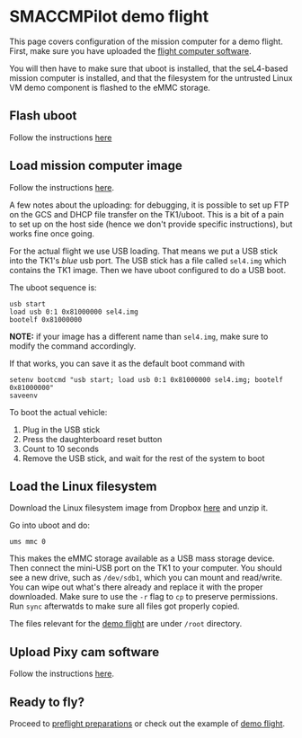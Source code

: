 # SMACCMPilot demo flight

This page covers configuration of the mission computer for a demo
flight. First, make sure you have uploaded
the [flight computer software][standalone].

[standalone]: standalone.html

You will then have to make sure that uboot is installed, that the
seL4-based mission computer is installed, and that the filesystem for
the untrusted Linux VM demo component is flashed to the eMMC storage.

## Flash uboot

Follow the instructions [here](https://wiki.sel4.systems/Hardware/jetsontk1?highlight=%28uboot%29#Flash_U-Boot)

## Load mission computer image

Follow the instructions [here](https://wiki.sel4.systems/Hardware/CEI_TK1_SOM).

A few notes about the uploading: for debugging, it is possible to set
up FTP on the GCS and DHCP file transfer on the TK1/uboot.  This is a
bit of a pain to set up on the host side (hence we don't provide
specific instructions), but works fine once going.

For the actual flight we use USB loading. That means we put a USB
stick into the TK1's *blue* usb port. The USB stick has a file
called `sel4.img` which contains the TK1 image. Then we have uboot
configured to do a USB boot.

The uboot sequence is:

```
usb start
load usb 0:1 0x81000000 sel4.img
bootelf 0x81000000
```

**NOTE:** if your image has a different name than `sel4.img`, make
sure to modify the command accordingly.

If that works, you can save it as the default boot command with

```
setenv bootcmd "usb start; load usb 0:1 0x81000000 sel4.img; bootelf 0x81000000"
saveenv
```

To boot the actual vehicle:

1. Plug in the USB stick
2. Press the daughterboard reset button
3. Count to 10 seconds
4. Remove the USB stick, and wait for the rest of the system to boot

## Load the Linux filesystem

Download the Linux filesystem image from Dropbox [here](https://www.dropbox.com/s/w0mao28ekccld4m/backup-tk1.tar.gz?dl=0) and unzip it.

Go into uboot and do:

```
ums mmc 0
```

This makes the eMMC storage available as a USB mass storage
device. Then connect the mini-USB port on the TK1 to your
computer. You should see a new drive, such as `/dev/sdb1`, which you
can mount and read/write. You can wipe out what's there already and
replace it with the proper downloaded. Make sure to use the `-r` flag
to `cp` to preserve permissions. Run `sync` afterwatds to make sure
all files got properly copied.

The files relevant for the [demo flight][demo] are under `/root` directory.

## Upload Pixy cam software

Follow the instructions [here](../hardware/iris.html#pixycam).

## Ready to fly?

Proceed to [preflight preparations][preflight] or check out the example of [demo flight][demo].

[preflight]: preflight.html
[demo]: demo_script.html
